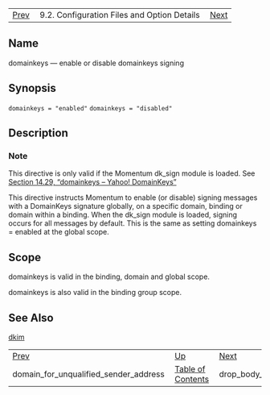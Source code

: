 |     |     |     |
| --- | --- | --- |
| [Prev](conf.ref.domain_for_unqualified_sender_address)  | 9.2. Configuration Files and Option Details |  [Next](conf.ref.drop_body_after_trans_fail.php) |

<a name="conf.ref.domainkeys"></a>
## Name

domainkeys — enable or disable domainkeys signing

## Synopsis

`domainkeys = "enabled"`
`domainkeys = "disabled"`

<a name="idp9458256"></a>
## Description

### Note

This directive is only valid if the Momentum dk_sign module is loaded. See [Section 14.29, “domainkeys – Yahoo! DomainKeys”](modules.domainkeys "14.29. domainkeys – Yahoo! DomainKeys")

This directive instructs Momentum to enable (or disable) signing messages with a DomainKeys signature globally, on a specific domain, binding or domain within a binding. When the dk_sign module is loaded, signing occurs for all messages by default. This is the same as setting domainkeys = enabled at the global scope.

<a name="idp9461936"></a>
## Scope

domainkeys is valid in the binding, domain and global scope.

domainkeys is also valid in the binding group scope.

<a name="idp9464400"></a>
## See Also

[dkim](conf.ref.dkim "dkim")

|     |     |     |
| --- | --- | --- |
| [Prev](conf.ref.domain_for_unqualified_sender_address)  | [Up](conf.ref.files.php) |  [Next](conf.ref.drop_body_after_trans_fail.php) |
| domain_for_unqualified_sender_address  | [Table of Contents](index) |  drop_body_after_trans_fail |
